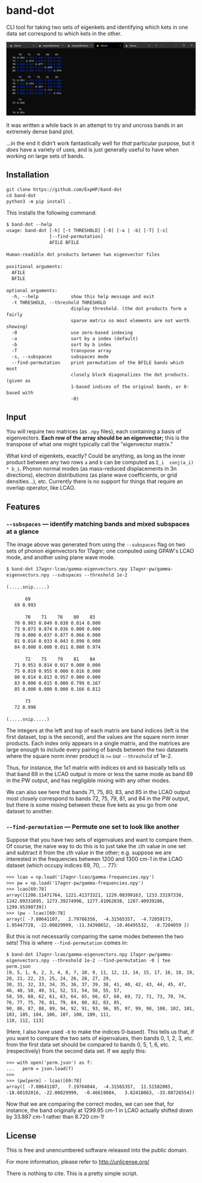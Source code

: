 # band-dot

CLI tool for taking two sets of eigenkets and identifying which kets in one data set correspond to which kets in the other.

![Snippet of output from example](./doc/subspaces.png)

It was written a while back in an attempt to try and uncross bands in an extremely dense band plot.

...in the end it didn't work fantastically well for *that* particular purpose, but it *does* have a variety of uses, and is just generally useful to have when working on large sets of bands.

## Installation

```
git clone https://github.com/ExpHP/band-dot
cd band-dot
python3 -m pip install .
```

This installs the following command:

```
$ band-dot --help
usage: band-dot [-h] [-t THRESHOLD] [-0] [-a | -b] [-T] [-s]
                [--find-permutation]
                AFILE BFILE

Human-readible dot products between two eigenvector files

positional arguments:
  AFILE
  BFILE

optional arguments:
  -h, --help            show this help message and exit
  -t THRESHOLD, --threshold THRESHOLD
                        display threshold. (the dot products form a fairly
                        sparse matrix so most elements are not worth showing)
  -0                    use zero-based indexing
  -a                    sort by a index (default)
  -b                    sort by b index
  -T                    transpose array
  -s, --subspaces       subspaces mode
  --find-permutation    print permutation of the BFILE bands which most
                        closely block diagonalizes the dot products. (given as
                        1-based indices of the original bands, or 0-based with
                        -0)
```


## Input

You will require two matrices (as `.npy` files), each containing a basis of eigenvectors.  **Each row of the array should be an eigenvector;** this is the transpose of what one might typically call the "eigenvector matrix."

What kind of eigenkets, exactly?  Could be anything, as long as the inner product between any two rows `a` and `b` can be computed as `Σ_i  conj(a_i) * b_i`.  Phonon normal modes (as mass-reduced displacements in 3n directions), electron distributions (as plane wave coefficients, or grid densities...), etc.  Currently there is no support for things that require an overlap operator, like LCAO.

## Features

### `--subspaces` &mdash; identify matching bands and mixed subspaces at a glance

The image above was generated from using the `--subspaces` flag on two sets of phonon eigenvectors for 17agnr; one computed using GPAW's LCAO mode, and another using plane wave mode.

```
$ band-dot 17agnr-lcao/gamma-eigenvectors.npy 17agnr-pw/gamma-eigenvectors.npy --subspaces --threshold 1e-2

(.....snip.....)

       69
   69 0.993

       70    71    76    80    83
   70 0.903 0.049 0.030 0.014 0.000
   73 0.073 0.874 0.036 0.000 0.000
   78 0.000 0.037 0.877 0.066 0.000
   81 0.014 0.033 0.043 0.890 0.000
   84 0.000 0.000 0.011 0.000 0.974

       72    75    79    81    84
   71 0.953 0.014 0.017 0.000 0.000
   75 0.019 0.955 0.000 0.016 0.000
   80 0.014 0.013 0.957 0.000 0.000
   83 0.000 0.015 0.000 0.799 0.167
   85 0.000 0.000 0.000 0.166 0.812

       73
   72 0.998
   
(.....snip.....)
```

The integers at the left and top of each matrix are band indices (left is the first dataset, top is the second), and the values are the square norm inner products.  Each index only appears in a single matrix, and the matrices are large enough to include every pairing of bands between the two datasets where the square norm inner product is `>=` our `--threshold` of 1e-2.

Thus, for instance, the 1x1 matrix with indices `69` and `69` basically tells us that band 69 in the LCAO output is more or less the same mode as band 69 in the PW output, and has negligible mixing with any other modes.

We can also see here that bands 71, 75, 80, 83, and 85 in the LCAO output most closely correspond to bands 72, 75, 79, 81, and 84 in the PW output, but there is some mixing between these five kets as you go from one dataset to another.

### `--find-permutation` &mdash;  Permute one set to look like another

Suppose that you have two sets of eigenvalues and want to compare them.  Of course, the naive way to do this is to just take the `i`th value in one set and subtract it from the `i`th value in the other; e.g. suppose we are interested in the frequencies between 1200 and 1300 cm-1 in the LCAO dataset (which occupy indices 69, 70, ... 77):

```
>>> lcao = np.load('17agnr-lcao/gamma-frequencies.npy')
>>> pw = np.load('17agnr-pw/gamma-frequencies.npy')
>>> lcao[69:78]
array([1206.11471764, 1221.41373321, 1229.08399163, 1233.33197338, 1242.89331695, 1273.39274996, 1277.41062838, 1287.40939286, 1299.95390739])
>>> (pw - lcao)[69:78]
array([ -7.80641107,   2.79766358,  -4.31565357,  -4.72059173,   1.95447728, -22.00829999, -11.34398652, -10.46495532,  -8.7204059 ])
```

But this is not necessarily comparing the same modes between the two sets!  This is where `--find-permutation` comes in:

```
$ band-dot 17agnr-lcao/gamma-eigenvectors.npy 17agnr-pw/gamma-eigenvectors.npy --threshold 1e-2 --find-permutation -0 | tee perm.json
[0, 5, 1, 6, 2, 3, 4, 8, 7, 10, 9, 11, 12, 13, 14, 15, 17, 16, 18, 19, 20, 21, 22, 23, 25, 24, 26, 28, 27, 29,
30, 31, 32, 33, 34, 35, 36, 37, 39, 38, 41, 40, 42, 43, 44, 45, 47, 46, 48, 50, 49, 51, 52, 53, 54, 56, 55, 57,
58, 59, 60, 62, 61, 63, 64, 65, 66, 67, 68, 69, 72, 71, 73, 70, 74, 76, 77, 75, 78, 81, 79, 84, 80, 82, 83, 85,
90, 86, 87, 88, 89, 94, 92, 91, 93, 96, 95, 97, 99, 98, 100, 102, 101, 103, 105, 104, 106, 107, 108, 109, 111,
110, 112, 113]
```

(Here, I also have used `-0` to make the indices 0-based).  This tells us that, if you want to compare the two sets of eigenvalues, then bands 0, 1, 2, 3, etc. from the first data set should be compared to bands 0, 5, 1, 6, etc. (respectively) from the second data set.  If we apply this:

```
>>> with open('perm.json') as f:
...   perm = json.load(f)
>>>
>>> (pw[perm] - lcao)[69:78]
array([ -7.80641107,   7.19764844,  -4.31565357,  11.51582085, -18.68192016, -22.00829999,  -0.46619084,   3.82410863, -33.88726554])
```

Now that we are comparing the correct modes, we can see that, for instance, the band originally at 1299.95 cm-1 in LCAO actually shifted down by 33.887 cm-1 rather than 8.720 cm-1!

## License

This is free and unencumbered software released into the public domain.

For more information, please refer to <http://unlicense.org/>

There is nothing to cite.  This is a pretty simple script.
